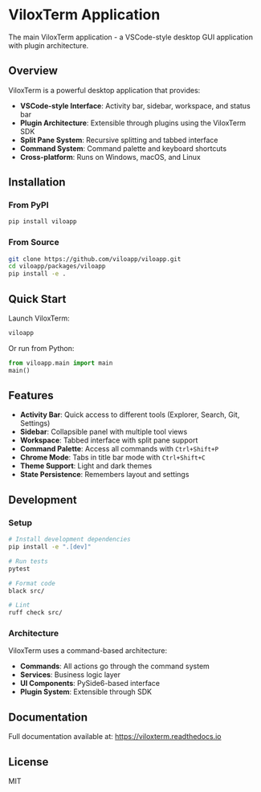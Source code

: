 # ViloxTerm Application

The main ViloxTerm application - a VSCode-style desktop GUI application with plugin architecture.

## Overview

ViloxTerm is a powerful desktop application that provides:
- **VSCode-style Interface**: Activity bar, sidebar, workspace, and status bar
- **Plugin Architecture**: Extensible through plugins using the ViloxTerm SDK
- **Split Pane System**: Recursive splitting and tabbed interface
- **Command System**: Command palette and keyboard shortcuts
- **Cross-platform**: Runs on Windows, macOS, and Linux

## Installation

### From PyPI

```bash
pip install viloapp
```

### From Source

```bash
git clone https://github.com/viloapp/viloapp.git
cd viloapp/packages/viloapp
pip install -e .
```

## Quick Start

Launch ViloxTerm:

```bash
viloapp
```

Or run from Python:

```python
from viloapp.main import main
main()
```

## Features

- **Activity Bar**: Quick access to different tools (Explorer, Search, Git, Settings)
- **Sidebar**: Collapsible panel with multiple tool views
- **Workspace**: Tabbed interface with split pane support
- **Command Palette**: Access all commands with `Ctrl+Shift+P`
- **Chrome Mode**: Tabs in title bar mode with `Ctrl+Shift+C`
- **Theme Support**: Light and dark themes
- **State Persistence**: Remembers layout and settings

## Development

### Setup

```bash
# Install development dependencies
pip install -e ".[dev]"

# Run tests
pytest

# Format code
black src/

# Lint
ruff check src/
```

### Architecture

ViloxTerm uses a command-based architecture:
- **Commands**: All actions go through the command system
- **Services**: Business logic layer
- **UI Components**: PySide6-based interface
- **Plugin System**: Extensible through SDK

## Documentation

Full documentation available at: https://viloxterm.readthedocs.io

## License

MIT